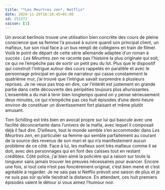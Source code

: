 ```yaml
---
title: "*Les Meurtres zen*, Netflix"
date: 2024-11-26T16:10:45+01:00
id: 252372 
saison: [1]
---
```


Un avocat berlinois trouve une utilisation bien concrète des cours de pleine conscience que sa femme l’a poussé à suivre quand son principal client, un mafieux, tue son rival face à un bus rempli de collégiens en train de filmer. Voilà le point de départ de cette série allemande adaptée d’un roman à succès : *Les Meurtres zen* ne raconte pas l’histoire la plus originale qui soit, ce qui ne l’empêche pas de sortir un petit peu du lot. Plus que le dispositif qui construit l’intrigue autour des cours rappelés en parallèle et avec le personnage principal en guise de narrateur qui casse constamment le quatrième mur, j’ai trouvé que l’intrigue savait surprendre à plusieurs reprises. Je ne veux pas trop en dire, car l’intérêt est justement en grande partie dans cette découverte des péripéties toujours plus ahurissantes. L’ensemble a du mal à tenir bien longtemps quand on y pense sérieusement deux minutes, ce qui n’empêche pas ces huit épisodes d’une demi-heure environ de constituer un divertissement fort plaisant et même plutôt amusant. 

Tom Schilling est très bien en avocat propre sur lui qui bascule avec une facilité déconcertante dans l’univers de la mafia, avec lequel il composait déjà il faut dire. D’ailleurs, tout le monde semble s’en accommoder dans *Les Meurtres zen*, en particulier sa femme qui semble parfaitement au courant de la source des revenus de son mari et qui n’a manifestement aucun problème de ce côté. Face à lui, les mafieux sont très mafieux comme il se doit, avec des personnages qui en font des caisses tout en restant crédibles. Côté police, j’ai bien aimé la policière qui a raison sur toute la longueur sans jamais trouver les preuves nécessaires pour avancer. Encore une fois, si tout cela n’est pas foncièrement original, c’est bien mené et c’est agréable à regarder. Je ne sais pas si Netflix prévoit une saison de plus et je ne suis pas sûr qu’elle tiendrait la distance. En attendant, ces huit premiers épisodes valent le détour si vous aimez l’humour noir. 
